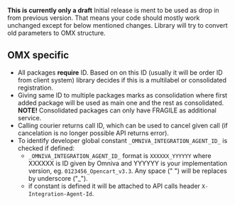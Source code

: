 **This is currently only a draft**
Initial release is ment to be used as drop in from previous version. That means your code should mostly work unchanged
except for below mentioned changes. Library will try to convert old parameters to OMX structure.

## OMX specific
- All packages **require** ID. Based on on this ID (usually it will be order ID from client system) library decides if this is a multilabel or consolidated registration.
- Giving same ID to multiple packages marks as consolidation where first added package will be used as main one and the rest as consolidated. **NOTE!** Consolidated packages can only have FRAGILE as additional service.
- Calling courier returns call ID, which can be used to cancel given call (if cancelation is no longer possible API returns error).
- To identify developer global constant `_OMNIVA_INTEGRATION_AGENT_ID_` is checked if defined:
    - `_OMNIVA_INTEGRATION_AGENT_ID_` format is `XXXXXX_YYYYYY` where XXXXXX is ID given by Omniva and YYYYYY is your implementation version, eg. `0123456_Opencart_v3.3`. Any space (" ") will be replaces by underscore ("_").
    - if constant is defined it will be attached to API calls header `X-Integration-Agent-Id`.